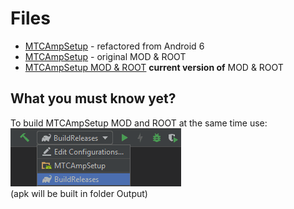 # Files
- [MTCAmpSetup](https://www.sendspace.com/file/u6ai32) - refactored from Android 6
- [MTCAmpSetup](https://www.sendspace.com/file/z1i71u) - original MOD & ROOT
- [MTCAmpSetup MOD & ROOT](../MTCAmpSetup) **current version of** MOD & ROOT
  
## What you must know yet?
To build MTCAmpSetup MOD and ROOT at the same time use:  
![buildReleases](buildReleases.png)  
(apk will be built in folder Output)